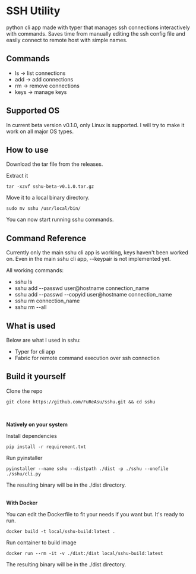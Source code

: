 # SSH Utility

python cli app made with typer that manages ssh connections interactively with commands. Saves time from manually editing the ssh config file and easily connect to remote host with simple names.

## Commands

- ls -> list connections
- add -> add connections
- rm -> remove connections
- keys -> manage keys

## Supported OS

In current beta version v0.1.0, only Linux is supported. I will try to make it work on all major OS types.


## How to use

Download the tar file from the releases.

Extract it

```
tar -xzvf sshu-beta-v0.1.0.tar.gz
```

Move it to a local binary directory.

```
sudo mv sshu /usr/local/bin/
```
You can now start running sshu commands.

## Command Reference

Currently only the main sshu cli app is working, keys haven't been worked on.
Even in the main sshu cli app, --keypair is not implemented yet.

All working commands:

- sshu ls
- sshu add --passwd user@hostname connection_name
- sshu add --passwd --copyid user@hostname connection_name
- sshu rm connection_name
- sshu rm --all


## What is used

Below are what I used in sshu:

- Typer for cli app
- Fabric for remote command execution over ssh connection

## Build it yourself


Clone the repo 
``````
git clone https://github.com/FuReAsu/sshu.git && cd sshu
``````
<br/>

**Natively on your system**

Install dependencies

```
pip install -r requirement.txt
```

Run pyinstaller

```
pyinstaller --name sshu --distpath ./dist -p ./sshu --onefile ./sshu/cli.py 
```

The resulting binary will be in the ./dist directory.
<br/>
<br/>

**With Docker**

You can edit the Dockerfile to fit your needs if you want but. It's ready to run.

```
docker build -t local/sshu-build:latest .
```

Run container to build image

```
docker run --rm -it -v ./dist:/dist local/sshu-build:latest
```

The resulting binary will be in the ./dist directory.
